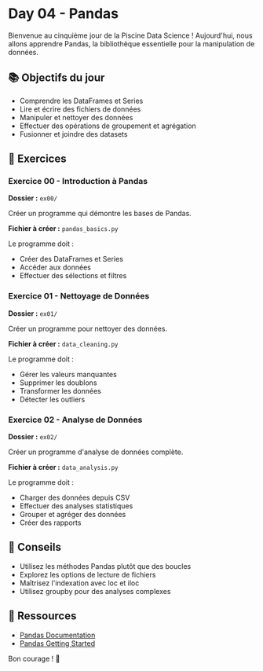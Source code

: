 # Day 04 - Pandas

Bienvenue au cinquième jour de la Piscine Data Science ! Aujourd'hui, nous allons apprendre Pandas, la bibliothèque essentielle pour la manipulation de données.

## 📚 Objectifs du jour

- Comprendre les DataFrames et Series
- Lire et écrire des fichiers de données
- Manipuler et nettoyer des données
- Effectuer des opérations de groupement et agrégation
- Fusionner et joindre des datasets

## 📝 Exercices

### Exercice 00 - Introduction à Pandas
**Dossier :** `ex00/`

Créer un programme qui démontre les bases de Pandas.

**Fichier à créer :** `pandas_basics.py`

Le programme doit :
- Créer des DataFrames et Series
- Accéder aux données
- Effectuer des sélections et filtres

### Exercice 01 - Nettoyage de Données
**Dossier :** `ex01/`

Créer un programme pour nettoyer des données.

**Fichier à créer :** `data_cleaning.py`

Le programme doit :
- Gérer les valeurs manquantes
- Supprimer les doublons
- Transformer les données
- Détecter les outliers

### Exercice 02 - Analyse de Données
**Dossier :** `ex02/`

Créer un programme d'analyse de données complète.

**Fichier à créer :** `data_analysis.py`

Le programme doit :
- Charger des données depuis CSV
- Effectuer des analyses statistiques
- Grouper et agréger des données
- Créer des rapports

## 🎯 Conseils

- Utilisez les méthodes Pandas plutôt que des boucles
- Explorez les options de lecture de fichiers
- Maîtrisez l'indexation avec loc et iloc
- Utilisez groupby pour des analyses complexes

## 📖 Ressources

- [Pandas Documentation](https://pandas.pydata.org/docs/)
- [Pandas Getting Started](https://pandas.pydata.org/docs/getting_started/index.html)

Bon courage ! 🚀
